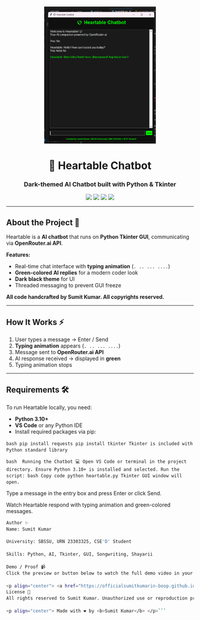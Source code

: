 <p align="center">
  <img src="Proff/Proff.png" alt="Proff" width="300"/>
</p>

<h1 align="center">💖 Heartable Chatbot</h1>
<h3 align="center">Dark-themed AI Chatbot built with Python & Tkinter</h3>

<p align="center">
  <img src="https://img.shields.io/badge/Author-Sumit%20Kumar-blue?style=for-the-badge&logo=github" />
  <img src="https://img.shields.io/badge/Language-Python-green?style=for-the-badge&logo=python" />
  <img src="https://img.shields.io/badge/AI-OpenRouter.ai-red?style=for-the-badge" />
  <img src="https://img.shields.io/badge/Status-2025%2D08%2D13-success?style=for-the-badge" />
</p>

---

## About the Project 🚀
Heartable is a **AI chatbot** that runs on **Python Tkinter GUI**, communicating via **OpenRouter.ai API**.  

**Features:**  
- Real-time chat interface with **typing animation** (`. .. ... ....`)  
- **Green-colored AI replies** for a modern coder look  
- **Dark black theme** for UI  
- Threaded messaging to prevent GUI freeze  

**All code handcrafted by Sumit Kumar. All copyrights reserved.**  

---

## How It Works ⚡
1. User types a message → Enter / Send  
2. **Typing animation** appears (`. .. ... ....`)  
3. Message sent to **OpenRouter.ai API**  
4. AI response received → displayed in **green**  
5. Typing animation stops  

---

## Requirements 🛠️

To run Heartable locally, you need:

- **Python 3.10+**
- **VS Code** or any Python IDE
- Install required packages via pip:

``bash
pip install requests
pip install tkinter
Tkinter is included with Python standard library``


``bash 
Running the Chatbot 💻
Open VS Code or terminal in the project directory.
Ensure Python 3.10+ is installed and selected.
Run the script:
bash
Copy code
python heartable.py
Tkinter GUI window will open.``

Type a message in the entry box and press Enter or click Send.

Watch Heartable respond with typing animation and green-colored messages.
```bash
Author ✨
Name: Sumit Kumar

University: SBSSU, URN 23303325, CSE'D' Student

Skills: Python, AI, Tkinter, GUI, Songwriting, Shayarii

Demo / Proof 📹
Click the preview or button below to watch the full demo video in your browser:

<p align="center"> <a href="https://officialsumitkumarin-boop.github.io/video.io/" target="_blank"> <img src="Proff/Proff.png" alt="Heartable Demo Preview" width="400" style="border:3px solid #00ff00; border-radius:10px; box-shadow:0 0 15px #00ff00;"/> </a> </p> <p align="center"> <a href="https://officialsumitkumarin-boop.github.io/video.io/" target="_blank" style="text-decoration:none;"> <img src="https://img.shields.io/badge/▶️%20Play%20Heartable%20Demo-blue?style=for-the-badge&logo=video" alt="Play Heartable Demo"/> </a> </p>
License 📄
All rights reserved to Sumit Kumar. Unauthorized use or reproduction prohibited.

<p align="center"> Made with ❤️ by <b>Sumit Kumar</b> </p>```
